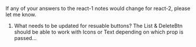 If any of your answers to the react-1 notes would change for react-2, please let me know.

1) What needs to be updated for resuable buttons? The List & DeleteBtn should be able to work with Icons or Text depending on which prop is passed...